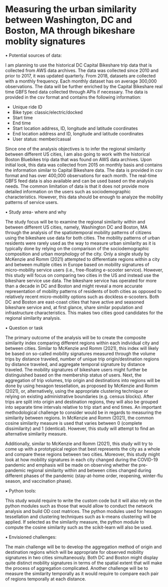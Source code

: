 # Measuring the urban similarity between Washington, DC and Boston, MA through bikeshare moblity signatures

•	Potential sources of data:

 I am planning to use the historical DC Capital Bikeshare trip data that is collected from AWS data archives. The data was collected since 2010 and prior to 2017, it was updated quarterly. From 2018, datasets are collected with a monthly frequency. Each monthly dataset has on average 300,000 observations. The data will be further enriched by the Capital Bikeshare real time GBFS feed data collected through APIs if necessary. The data is provided in the csv format and contains the following information: 

-	Unique ride ID
-	Bike type: classic/electric/docked
-	Start time
-	End time
-	Start location address, ID, longitude and latitude coordinates
-	End location address and ID, longitude and latitude coordinates
-	User status: member/casual

 Since one of the analysis objectives is to infer the regional similarity between different US cities, I am also going to work with the historical Boston Bluebikes trip data that was found on AWS data archives. Upon initial look, this data was collected from 2015 on monthly basis and contains the information similar to Capital Bikeshare data. The data is provided in csv format and has over 400,000 observations for each month. The real-time GBFS feed data is also available and can be used based on the analysis needs. The common limitation of data is that it does not provide more detailed information on the users such as sociodemographic characteristics. However, this data should be enough to analyze the mobility patterns of service users.

•	Study area- where and why 

 The study focus will be to examine the regional similarity within and between different US cities, namely, Washington DC and Boston, MA through the analysis of the spatiotemporal mobility patterns of citizens using the bikeshare use data for both cities. The mobility patterns of urban residents were rarely used as the way to measure urban similarity as it is typically done by relying on the comparison of the sociodemographic composition and urban morphology of the city. Only a single study by McKenzie and Romm (2021) attempted to differentiate regions within a city and between multiple cities in Europe based on mobility signatures of micro-mobility service users (i.e., free-floating e-scooter service). However, this study will focus on comparing two cities in the US and instead use the bikeshare service use data. The bikeshare service has operated for more than a decade in DC and Boston and might reveal a more accurate representation of mobility patterns of residents of both cities as opposed to relatively recent micro-mobility options such as dockless e-scooters. Both DC and Boston are east-coast cities that have active and seasoned bikeshare service and, at first glance, share similar population and infrastructure characteristics. This makes two cities good candidates for the regional similarity analysis. 


•	Question or task 

 The primary outcome of the analysis will be to create the composite similarity index comparing different regions within each individual city and between cities. Similar to McKenzie and Romm (2021), this index will likely be based on so-called mobility signatures measured through the volume trips by distance traveled, number of unique trip origin/destination regions by distance traveled, and aggregate temporal signature by distance traveled. The mobility signatures of bikeshare users might further be distinguished based on the membership status of users. Next, the aggregation of trip volumes, trip origin and destinations into regions will be done by using hexagon tessellation, as proposed by McKenzie and Romm (2021), or, alternatively, using the appropriate clustering technique or relying on existing administrative boundaries (e.g. census blocks). After trips are split into origin and destination regions, they will also be grouped into separate time intervals relative to trip start and end times. An important methodological challenge to consider would be in regards to measuring the similarity between regions. In McKenzie and Romm (2021), the common cosine similarity measure is used that varies between 0 (complete dissimilarity) and 1 (identical). However, this study will attempt to find an alternative similarity measure. 

 Additionally, similar to McKenzie and Romm (2021), this study will try to come up with a prototypical region that best represents the city as a whole and compare these regions between two cities. Moreover, this study might look at how mobility signatures in each city changed during the COVID-19 pandemic and emphasis will be made on observing whether the pre-pandemic regional similarity within and between cities changed during different phases of the pandemic (stay-at-home order, reopening, winter-flu season, and vaccination phase). 

•	Python tools:

 This study would require to write the custom code but it will also rely on the python modules such as those that would allow to conduct the network analysis and build OD cost matrices. The python modules used for hexagon tessellation and clustering techniques such as k-means clustering will be applied. If selected as the similarity measure, the python module to compute the cosine similarity such as the scikit-learn will also be used. 

•	Envisioned challenges:

 The main challenge will be to develop the aggregation method of origin and destination regions which will be appropriate for observed mobility signatures in two cities simultaneously. Both DC and Boston might display quite distinct mobility signatures in terms of the spatial extent that will make the process of aggregation complicated. Another challenge will be to measure the similarity temporally as it would require to compare each pair of regions temporally at each distance.  
 
